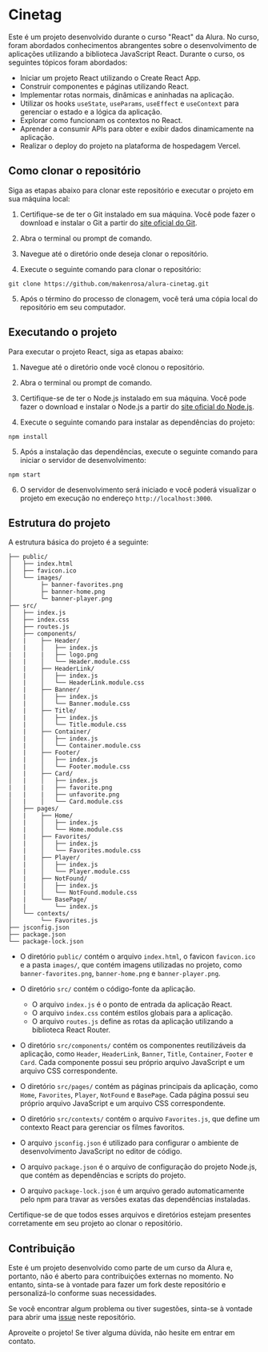 # Cinetag

Este é um projeto desenvolvido durante o curso "React" da Alura. No curso, foram abordados conhecimentos abrangentes sobre o desenvolvimento de aplicações utilizando a biblioteca JavaScript React. Durante o curso, os seguintes tópicos foram abordados:

- Iniciar um projeto React utilizando o Create React App.
- Construir componentes e páginas utilizando React.
- Implementar rotas normais, dinâmicas e aninhadas na aplicação.
- Utilizar os hooks `useState`, `useParams`, `useEffect` e `useContext` para gerenciar o estado e a lógica da aplicação.
- Explorar como funcionam os contextos no React.
- Aprender a consumir APIs para obter e exibir dados dinamicamente na aplicação.
- Realizar o deploy do projeto na plataforma de hospedagem Vercel.

## Como clonar o repositório

Siga as etapas abaixo para clonar este repositório e executar o projeto em sua máquina local:

1. Certifique-se de ter o Git instalado em sua máquina. Você pode fazer o download e instalar o Git a partir do [site oficial do Git](https://git-scm.com/).

2. Abra o terminal ou prompt de comando.

3. Navegue até o diretório onde deseja clonar o repositório.

4. Execute o seguinte comando para clonar o repositório:

```git clone https://github.com/makenrosa/alura-cinetag.git```

5. Após o término do processo de clonagem, você terá uma cópia local do repositório em seu computador.

## Executando o projeto

Para executar o projeto React, siga as etapas abaixo:

1. Navegue até o diretório onde você clonou o repositório.

2. Abra o terminal ou prompt de comando.

3. Certifique-se de ter o Node.js instalado em sua máquina. Você pode fazer o download e instalar o Node.js a partir do [site oficial do Node.js](https://nodejs.org/).

4. Execute o seguinte comando para instalar as dependências do projeto:

```npm install```

5. Após a instalação das dependências, execute o seguinte comando para iniciar o servidor de desenvolvimento:

```npm start```

6. O servidor de desenvolvimento será iniciado e você poderá visualizar o projeto em execução no endereço `http://localhost:3000`.

## Estrutura do projeto

A estrutura básica do projeto é a seguinte:

```Cinetag/
├── public/
│   ├── index.html
│   ├── favicon.ico
│   └── images/
│        ├─ banner-favorites.png
│        ├─ banner-home.png
│        └─ banner-player.png
├── src/
│   ├── index.js
│   ├── index.css
│   ├── routes.js
│   ├── components/
│   |    ├── Header/
│   |    │   ├── index.js
|   |    |   ├── logo.png
│   |    │   └── Header.module.css
│   |    ├── HeaderLink/
│   |    │   ├── index.js
│   |    │   └── HeaderLink.module.css
│   |    ├── Banner/
│   |    │   ├── index.js
│   |    │   └── Banner.module.css
│   |    ├── Title/
│   |    │   ├── index.js
│   |    │   └── Title.module.css
│   |    ├── Container/
│   |    │   ├── index.js
│   |    │   └── Container.module.css
│   |    ├── Footer/
│   |    │   ├── index.js
│   |    │   └── Footer.module.css
│   |    ├── Card/
│   |    │   ├── index.js
|   |    |   ├── favorite.png
|   |    |   ├── unfavorite.png
│   |    │   └── Card.module.css
│   ├── pages/
│   |    ├── Home/
│   |    │   ├── index.js
│   |    │   └── Home.module.css
│   |    ├── Favorites/
│   |    │   ├── index.js
│   |    │   └── Favorites.module.css
│   |    ├── Player/
│   |    │   ├── index.js
│   |    │   └── Player.module.css
│   |    ├── NotFound/
│   |    │   ├── index.js
│   |    │   └── NotFound.module.css
│   |    └── BasePage/
│   |        └── index.js
│   └── contexts/
│        └── Favorites.js
├── jsconfig.json
├── package.json
└── package-lock.json
```


- O diretório `public/` contém o arquivo `index.html`, o favicon `favicon.ico` e a pasta `images/`, que contém imagens utilizadas no projeto, como `banner-favorites.png`, `banner-home.png` e `banner-player.png`.

- O diretório `src/` contém o código-fonte da aplicação.
   - O arquivo `index.js` é o ponto de entrada da aplicação React.
   - O arquivo `index.css` contém estilos globais para a aplicação.
   - O arquivo `routes.js` define as rotas da aplicação utilizando a biblioteca React Router.
   
- O diretório `src/components/` contém os componentes reutilizáveis da aplicação, como `Header`, `HeaderLink`, `Banner`, `Title`, `Container`, `Footer` e `Card`. Cada componente possui seu próprio arquivo JavaScript e um arquivo CSS correspondente.

- O diretório `src/pages/` contém as páginas principais da aplicação, como `Home`, `Favorites`, `Player`, `NotFound` e `BasePage`. Cada página possui seu próprio arquivo JavaScript e um arquivo CSS correspondente.

- O diretório `src/contexts/` contém o arquivo `Favorites.js`, que define um contexto React para gerenciar os filmes favoritos.

- O arquivo `jsconfig.json` é utilizado para configurar o ambiente de desenvolvimento JavaScript no editor de código.

- O arquivo `package.json` é o arquivo de configuração do projeto Node.js, que contém as dependências e scripts do projeto.

- O arquivo `package-lock.json` é um arquivo gerado automaticamente pelo npm para travar as versões exatas das dependências instaladas.

Certifique-se de que todos esses arquivos e diretórios estejam presentes corretamente em seu projeto ao clonar o repositório.

## Contribuição

Este é um projeto desenvolvido como parte de um curso da Alura e, portanto, não é aberto para contribuições externas no momento. No entanto, sinta-se à vontade para fazer um fork deste repositório e personalizá-lo conforme suas necessidades.

Se você encontrar algum problema ou tiver sugestões, sinta-se à vontade para abrir uma [issue](https://github.com/seu-usuario/nome-do-repositorio/issues) neste repositório.

Aproveite o projeto! Se tiver alguma dúvida, não hesite em entrar em contato.